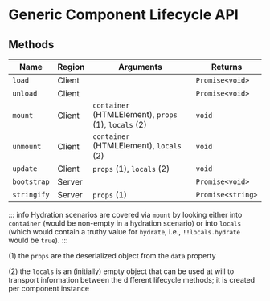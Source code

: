 # Generic Component Lifecycle API

## Methods

| Name              | Region | Arguments                                             | Returns           |
| ----------------- | ------ | ----------------------------------------------------- | ----------------- |
| `load`            | Client |                                                       | `Promise<void>`   |
| `unload`          | Client |                                                       | `Promise<void>`   |
| `mount`           | Client | `container` (HTMLElement), `props` (1), `locals` (2)  | `void`            |
| `unmount`         | Client | `container` (HTMLElement), `locals` (2)               | `void`            |
| `update`          | Client | `props` (1), `locals` (2)                             | `void`            |
| `bootstrap`       | Server |                                                       | `Promise<void>`   |
| `stringify`       | Server | `props` (1)                                           | `Promise<string>` |

::: info
Hydration scenarios are covered via `mount` by looking either into `container` (would be non-empty in a hydration scenario) or into `locals` (which would contain a truthy value for `hydrate`, i.e., `!!locals.hydrate` would be `true`).
:::

(1) the `props` are the deserialized object from the `data` property

(2) the `locals` is an (initially) empty object that can be used at will to transport information between the different lifecycle methods; it is created per component instance

